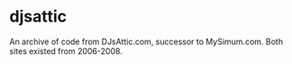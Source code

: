 djsattic
========

An archive of code from DJsAttic.com, successor to MySimum.com. Both sites existed from 2006-2008.
